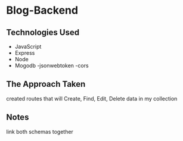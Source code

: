 # Blog-Backend

## Technologies Used
- JavaScript
- Express
- Node 
- Mogodb
-jsonwebtoken
-cors

## The Approach Taken
created routes that will Create, Find, Edit, Delete data in my collection

## Notes
link both schemas together
